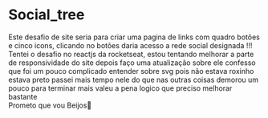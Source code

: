  # Social_tree

Este desafio de site seria para criar uma pagina de links com quadro botões e cinco icons, clicando no botões daria acesso a rede social designada !!!
<br/>
Tentei o desafio no reactjs da rocketseat, estou tentando melhorar a parte de responsividade do site depois faço uma atualização sobre ele 
confesso que foi um pouco complicado entender sobre svg pois não estava roxinho estava preto passei mais tempo nele do que nas outras coisas demorou um pouco para terminar mais valeu a pena logico que preciso melhorar bastante 
<br/>
Prometo que vou Beijos🥰
